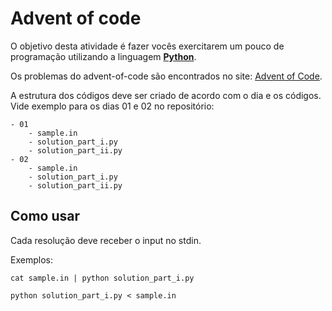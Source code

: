 # Advent of code

O objetivo desta atividade é fazer vocês exercitarem um pouco de programação utilizando a linguagem [**Python**](https://www.python.org/).

Os problemas do advent-of-code são encontrados no site: [Advent of Code](<[adventofcode.com/](https://adventofcode.com/)>).

A estrutura dos códigos deve ser criado de acordo com o dia e os códigos. Vide exemplo para os dias 01 e 02 no repositório:

```
- 01
    - sample.in
    - solution_part_i.py
    - solution_part_ii.py
- 02
    - sample.in
    - solution_part_i.py
    - solution_part_ii.py
```

## Como usar

Cada resolução deve receber o input no stdin.

Exemplos:

`cat sample.in | python solution_part_i.py`

`python solution_part_i.py < sample.in`
